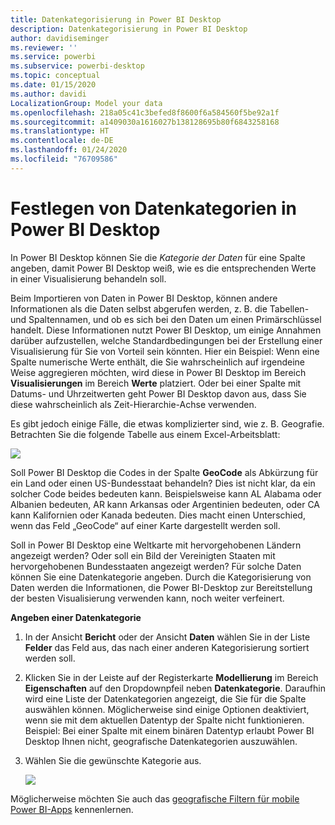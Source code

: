```yaml
---
title: Datenkategorisierung in Power BI Desktop
description: Datenkategorisierung in Power BI Desktop
author: davidiseminger
ms.reviewer: ''
ms.service: powerbi
ms.subservice: powerbi-desktop
ms.topic: conceptual
ms.date: 01/15/2020
ms.author: davidi
LocalizationGroup: Model your data
ms.openlocfilehash: 218a05c41c3befed8f8600f6a584560f5be92a1f
ms.sourcegitcommit: a1409030a1616027b138128695b80f6843258168
ms.translationtype: HT
ms.contentlocale: de-DE
ms.lasthandoff: 01/24/2020
ms.locfileid: "76709586"
---
```

# <a name="specify-data-categories-in-power-bi-desktop"></a>Festlegen von Datenkategorien in Power BI Desktop
In Power BI Desktop können Sie die *Kategorie der Daten* für eine Spalte angeben, damit Power BI Desktop weiß, wie es die entsprechenden Werte in einer Visualisierung behandeln soll.

Beim Importieren von Daten in Power BI Desktop, können andere Informationen als die Daten selbst abgerufen werden, z. B. die Tabellen- und Spaltennamen, und ob es sich bei den Daten um einen Primärschlüssel handelt. Diese Informationen nutzt Power BI Desktop, um einige Annahmen darüber aufzustellen, welche Standardbedingungen bei der Erstellung einer Visualisierung für Sie von Vorteil sein könnten.
Hier ein Beispiel: Wenn eine Spalte numerische Werte enthält, die Sie wahrscheinlich auf irgendeine Weise aggregieren möchten, wird diese in Power BI Desktop im Bereich **Visualisierungen** im Bereich **Werte** platziert. Oder bei einer Spalte mit Datums- und Uhrzeitwerten geht Power BI Desktop davon aus, dass Sie diese wahrscheinlich als Zeit-Hierarchie-Achse verwenden.

Es gibt jedoch einige Fälle, die etwas komplizierter sind, wie z. B. Geografie. Betrachten Sie die folgende Tabelle aus einem Excel-Arbeitsblatt:

![](media/desktop-data-categorization/datacategorizationtable.png)

Soll Power BI Desktop die Codes in der Spalte **GeoCode** als Abkürzung für ein Land oder einen US-Bundesstaat behandeln?  Dies ist nicht klar, da ein solcher Code beides bedeuten kann. Beispielsweise kann AL Alabama oder Albanien bedeuten, AR kann Arkansas oder Argentinien bedeuten, oder CA kann Kalifornien oder Kanada bedeuten. Dies macht einen Unterschied, wenn das Feld „GeoCode“ auf einer Karte dargestellt werden soll. 

Soll in Power BI Desktop eine Weltkarte mit hervorgehobenen Ländern angezeigt werden? Oder soll ein Bild der Vereinigten Staaten mit hervorgehobenen Bundesstaaten angezeigt werden?  Für solche Daten können Sie eine Datenkategorie angeben. Durch die Kategorisierung von Daten werden die Informationen, die Power BI-Desktop zur Bereitstellung der besten Visualisierung verwenden kann, noch weiter verfeinert.  

**Angeben einer Datenkategorie**

1. In der Ansicht **Bericht** oder der Ansicht **Daten** wählen Sie in der Liste **Felder** das Feld aus, das nach einer anderen Kategorisierung sortiert werden soll.
2. Klicken Sie in der Leiste auf der Registerkarte **Modellierung** im Bereich **Eigenschaften** auf den Dropdownpfeil neben **Datenkategorie**.  Daraufhin wird eine Liste der Datenkategorien angezeigt, die Sie für die Spalte auswählen können. Möglicherweise sind einige Optionen deaktiviert, wenn sie mit dem aktuellen Datentyp der Spalte nicht funktionieren.  Beispiel: Bei einer Spalte mit einem binären Datentyp erlaubt Power BI Desktop Ihnen nicht, geografische Datenkategorien auszuwählen. 
3. Wählen Sie die gewünschte Kategorie aus.

   ![](media/desktop-data-categorization/desktop-data-categorization.png)

Möglicherweise möchten Sie auch das [geografische Filtern für mobile Power BI-Apps](desktop-mobile-geofiltering.md) kennenlernen.

